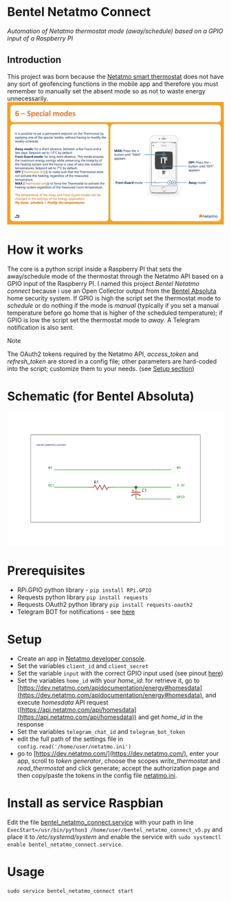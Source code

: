 # Bentel Netatmo Connect
*Automation of Netatmo thermostat mode (away/schedule) based on a GPIO input of a Raspberry PI*
## Introduction
This project was born because the [Netatmo smart thermostat](https://www.netatmo.com/it-it/smart-thermostat) does not have any sort of geofencing functions in the mobile app and therefore you must remember to manually set the absent mode so as not to waste energy unnecessarily.
![Away mode](https://github.com/giacy86/bentel_netatmo_connect/blob/5dd52b1f3eff4c47f5ec212c15a1331fd104158d/resources/Screenshot%202023-12-28%20alle%2008.36.56%20-%20dimensioni%20medie.jpeg)
# How it works
The core is a python script inside a Raspberry PI that sets the away/schedule mode of the thermostat through the Netatmo API based on a GPIO input of the Raspberry PI.
I named this project *Bentel Netatmo connect* because i use an Open Collector output from the [Bentel Absoluta](https://www.bentelsecurity.com/index.php?n=products&o=view&id=388) home security system.
If GPIO is high the script set the thermostat mode to *schedule* or do nothing if the mode is *manual* (typically if you set a manual temperature before go home that is higher of the scheduled temperature); if GPIO is low the script set the thermostat mode to *away*.
A Telegram notification is also sent.

> [!NOTE]
> The OAuth2 tokens required by the Netatmo API, *access_token* and *refresh_token* are stored in a config file; other parameters are hard-coded into the script; customize them to your needs. (see [Setup section](https://github.com/giacy86/bentel_netatmo_connect/blob/main/README.md#setup))

# Schematic (for Bentel Absoluta)
![schematic](resources/bentel_netatmo_connect_v1_Schematic.svg)
# Prerequisites

 - RPi.GPIO python library - `pip install RPi.GPIO`
 - Requests python library `pip install requests`
 - Requests OAuth2 python library `pip install requests-oauth2`
 - Telegram BOT for notifications - see [here](https://core.telegram.org/bots/tutorial)
# Setup
 - Create an app in [Netatmo developer console](https://dev.netatmo.com/).
 - Set the variables `client_id` and `client_secret`
 - Set the variable `input` with the correct GPIO input used (see pinout [here](https://pinout.xyz/))
 - Set the variables `home_id` with your *home_id*: for retrieve it, go to [https://dev.netatmo.com/apidocumentation/energy#homesdata](https://dev.netatmo.com/apidocumentation/energy#homesdata), and execute *homesdata* API request ([https://api.netatmo.com/api/homesdata](https://api.netatmo.com/api/homesdata)) and get *home_id* in the response
 - Set the variables `telegram_chat_id` and `telegram_bot_token`
 - edit the full path of the settings file in `config.read('/home/user/netatmo.ini')`
 - go to [https://dev.netatmo.com/](https://dev.netatmo.com/), enter your app, scroll to *token generator*, choose the scopes *write_thermostat* and *read_thermostat* and click generate; accept the authorization page and then copy/paste the tokens in the config file [netatmo.ini](./netatmo.ini).
# Install as service Raspbian
Edit the file [bentel_netatmo_connect.service](./bentel_netatmo_connect.service) with your path in line `ExecStart=/usr/bin/python3 /home/user/bentel_netatmo_connect_v5.py` and place it to */etc/systemd/system* and enable the service with `sudo systemctl enable bentel_netatmo_connect.service`.
# Usage
`sudo service bentel_netatmo_connect start`